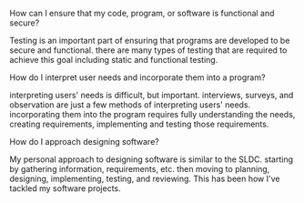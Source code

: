 How can I ensure that my code, program, or software is functional and secure?

Testing is an important part of ensuring that programs are developed to be secure and functional. there are many types of testing that are required to achieve this goal including static and functional testing. 

How do I interpret user needs and incorporate them into a program?

interpreting users' needs is difficult, but important. interviews, surveys, and observation are just a few methods of interpreting users' needs. incorporating them into the program requires fully understanding the needs, creating requirements, implementing and testing those requirements. 


How do I approach designing software?

My personal approach to designing software is similar to the SLDC. starting by gathering information, requirements, etc. then moving to planning, designing, implementing, testing, and reviewing. This has been how I've tackled my software projects. 
